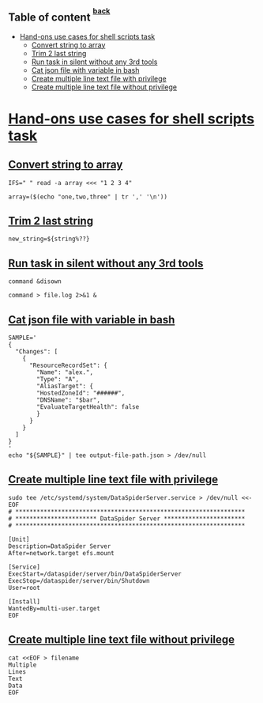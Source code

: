 ## Table of content <sup><sup>[back](./README.md)</sup></sup>

- [Hand-ons use cases for shell scripts task](#hand-ons-use-cases-for-shell-scripts-task)
  - [Convert string to array](#convert-string-to-array)
  - [Trim 2 last string](#trim-2-last-string)
  - [Run task in silent without any 3rd tools](#run-task-in-silent-without-any-3rd-tools)
  - [Cat json file with variable in bash](#cat-json-file-with-variable-in-bash)
  - [Create multiple line text file with privilege](#create-multiple-line-text-file-with-privilege)
  - [Create multiple line text file without privilege](#create-multiple-line-text-file-without-privilege)

# [Hand-ons use cases for shell scripts task](#table-of-content-back)

## [Convert string to array](#hand-ons-use-cases-for-shell-scripts-task)

```shell
IFS=" " read -a array <<< "1 2 3 4"
```

```shell
array=($(echo "one,two,three" | tr ',' '\n'))
```

## [Trim 2 last string](#hand-ons-use-cases-for-shell-scripts-task)

```shellshell
new_string=${string%??}
```

## [Run task in silent without any 3rd tools](#hand-ons-use-cases-for-shell-scripts-task)

```shell
command &disown
```

```shell
command > file.log 2>&1 &
```

## [Cat json file with variable in bash](#hand-ons-use-cases-for-shell-scripts-task)

```shell
SAMPLE='
{
  "Changes": [
    {
      "ResourceRecordSet": {
        "Name": "alex.",
        "Type": "A",
        "AliasTarget": {
        "HostedZoneId": "######",
        "DNSName": "$bar",
        "EvaluateTargetHealth": false
        }
      }
    }
  ]
}
'
echo "${SAMPLE}" | tee output-file-path.json > /dev/null
```

## [Create multiple line text file with privilege](#hand-ons-use-cases-for-shell-scripts-task)

```shell
sudo tee /etc/systemd/system/DataSpiderServer.service > /dev/null <<-EOF
# *****************************************************************
# *********************** DataSpider Server ***********************
# *****************************************************************

[Unit]
Description=DataSpider Server
After=network.target efs.mount

[Service]
ExecStart=/dataspider/server/bin/DataSpiderServer
ExecStop=/dataspider/server/bin/Shutdown
User=root

[Install]
WantedBy=multi-user.target
EOF
```

## [Create multiple line text file without privilege](#hand-ons-use-cases-for-shell-scripts-task)

```shell
cat <<EOF > filename
Multiple
Lines
Text
Data
EOF
```
